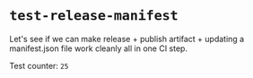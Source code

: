 # `test-release-manifest`

Let's see if we can make release + publish artifact + updating a manifest.json file work cleanly all in one CI step.

Test counter: `25`
